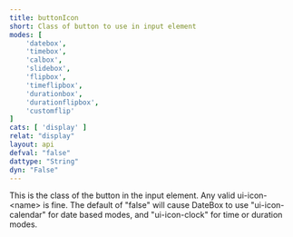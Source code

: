 ```yaml
---
title: buttonIcon
short: Class of button to use in input element
modes: [
	'datebox',
	'timebox',
	'calbox',
	'slidebox',
	'flipbox',
	'timeflipbox',
	'durationbox',
	'durationflipbox',
	'customflip'
]
cats: [ 'display' ]
relat: "display"
layout: api
defval: "false"
dattype: "String"
dyn: "False"
---
```


This is the class of the button in the input element.  Any valid ui-icon-&lt;name> is fine. The default
of "false" will cause DateBox to use "ui-icon-calendar" for date based modes, and "ui-icon-clock" for time or duration modes.

